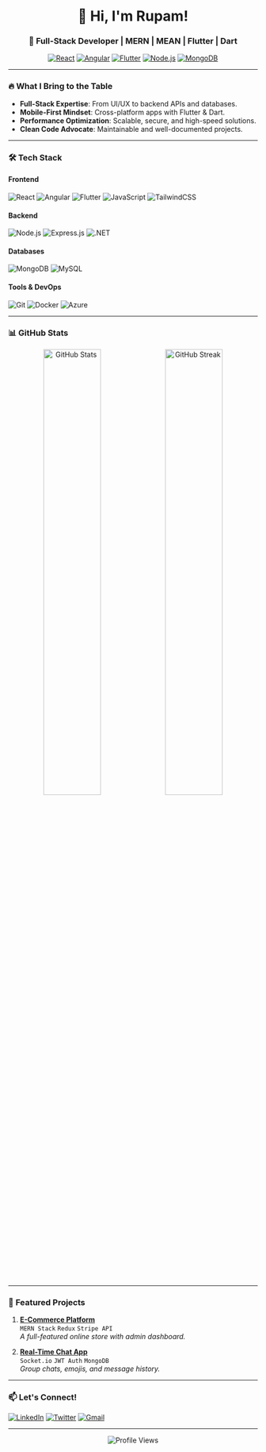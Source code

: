 <h1 align="center">👋 Hi, I'm <strong>Rupam!</strong></h1>
<h3 align="center">🚀 Full-Stack Developer | MERN | MEAN | Flutter | Dart </h3>

<p align="center">
  <a href="#"><img src="https://img.shields.io/badge/-React-61DAFB?style=flat&logo=react&logoColor=white" alt="React"></a>
  <a href="#"><img src="https://img.shields.io/badge/-Angular-DD0031?style=flat&logo=angular&logoColor=white" alt="Angular"></a>
  <a href="#"><img src="https://img.shields.io/badge/-Flutter-02569B?style=flat&logo=flutter&logoColor=white" alt="Flutter"></a>
  <a href="#"><img src="https://img.shields.io/badge/-Node.js-339933?style=flat&logo=node.js&logoColor=white" alt="Node.js"></a>
  <a href="#"><img src="https://img.shields.io/badge/-MongoDB-47A248?style=flat&logo=mongodb&logoColor=white" alt="MongoDB"></a>
</p>

---

### 🔥 **What I Bring to the Table**
- **Full-Stack Expertise**: From UI/UX to backend APIs and databases.
- **Mobile-First Mindset**: Cross-platform apps with Flutter & Dart.
- **Performance Optimization**: Scalable, secure, and high-speed solutions.
- **Clean Code Advocate**: Maintainable and well-documented projects.

---

### 🛠 **Tech Stack**
#### **Frontend**
<p>
  <img src="https://img.shields.io/badge/React-20232A?style=for-the-badge&logo=react&logoColor=61DAFB" alt="React">
  <img src="https://img.shields.io/badge/Angular-DD0031?style=for-the-badge&logo=angular&logoColor=white" alt="Angular">
  <img src="https://img.shields.io/badge/Flutter-02569B?style=for-the-badge&logo=flutter&logoColor=white" alt="Flutter">
  <img src="https://img.shields.io/badge/JavaScript-F7DF1E?style=for-the-badge&logo=javascript&logoColor=black" alt="JavaScript">
  <img src="https://img.shields.io/badge/Tailwind_CSS-38B2AC?style=for-the-badge&logo=tailwind-css&logoColor=white" alt="TailwindCSS">
</p>

#### **Backend**
<p>
  <img src="https://img.shields.io/badge/Node.js-339933?style=for-the-badge&logo=node.js&logoColor=white" alt="Node.js">
  <img src="https://img.shields.io/badge/Express.js-000000?style=for-the-badge&logo=express&logoColor=white" alt="Express.js">
  <img src="https://img.shields.io/badge/.NET-512BD4?style=for-the-badge&logo=dotnet&logoColor=white" alt=".NET">
</p>

#### **Databases**
<p>
  <img src="https://img.shields.io/badge/MongoDB-47A248?style=for-the-badge&logo=mongodb&logoColor=white" alt="MongoDB">
  <img src="https://img.shields.io/badge/MySQL-4479A1?style=for-the-badge&logo=mysql&logoColor=white" alt="MySQL">
</p>

#### **Tools & DevOps**
<p>
  <img src="https://img.shields.io/badge/Git-F05032?style=for-the-badge&logo=git&logoColor=white" alt="Git">
  <img src="https://img.shields.io/badge/Docker-2496ED?style=for-the-badge&logo=docker&logoColor=white" alt="Docker">
  <img src="https://img.shields.io/badge/Azure-0078D4?style=for-the-badge&logo=microsoft-azure&logoColor=white" alt="Azure">
</p>

---

### 📊 **GitHub Stats**
<p align="center">
  <img src="https://github-readme-stats.vercel.app/api?username=yourusername&show_icons=true&theme=radical" alt="GitHub Stats" width="48%">
  <img src="https://github-readme-streak-stats.herokuapp.com/?user=yourusername&theme=radical" alt="GitHub Streak" width="48%">
</p>

---

### 🌟 **Featured Projects**
1. **[E-Commerce Platform](https://github.com/yourusername/ecommerce)**  
   `MERN Stack` `Redux` `Stripe API`  
   *A full-featured online store with admin dashboard.*  

2. **[Real-Time Chat App](https://github.com/yourusername/chat-app)**  
   `Socket.io` `JWT Auth` `MongoDB`  
   *Group chats, emojis, and message history.*  

---

### 📫 **Let's Connect!**
<p align="left">
  <a href="https://linkedin.com/in/yourprofile"><img src="https://img.shields.io/badge/LinkedIn-0077B5?style=for-the-badge&logo=linkedin&logoColor=white" alt="LinkedIn"></a>
  <a href="https://twitter.com/yourhandle"><img src="https://img.shields.io/badge/Twitter-1DA1F2?style=for-the-badge&logo=twitter&logoColor=white" alt="Twitter"></a>
  <a href="mailto:youremail@example.com"><img src="https://img.shields.io/badge/Gmail-D14836?style=for-the-badge&logo=gmail&logoColor=white" alt="Gmail"></a>
</p>

---

<p align="center"> 
  <img src="https://komarev.com/ghpvc/?username=yourusername&label=Profile%20Views&color=blueviolet&style=flat" alt="Profile Views">
</p>
